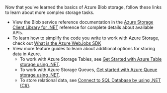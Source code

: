
Now that you've learned the basics of Azure Blob storage, follow these links to learn about more complex storage tasks.

* View the Blob service reference documentation in the [Azure Storage Client Library for .NET](http://go.microsoft.com/fwlink/?LinkID=390731) reference for complete details about available APIs.
* To learn how to simplify the code you write to work with Azure Storage, check out [What is the Azure WebJobs SDK](../articles/app-service-web/websites-dotnet-webjobs-sdk.md)
* View more feature guides to learn about additional options for storing data in Azure.
  * To work with Azure Storage Tables, see [Get Started with Azure Table storage using .NET](../articles/cosmos-db/table-storage-how-to-use-dotnet.md).
  * To work with Azure Storage Queues, [Get started with Azure Queue storage using .NET](../articles/storage/storage-dotnet-how-to-use-queues.md).
  * To store relational data, see [Connect to SQL Database by using .NET (C#)](../articles/sql-database/sql-database-develop-dotnet-simple.md).

